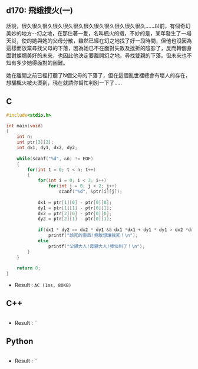 ## d170: 飛蛾撲火(一)
話說，很久很久很久很久很久很久很久很久很久很久很久很久......以前，有個奇幻美妙的地方--幻之地，在那住著一隻，名叫楓火的蛾，不妙的是，某年發生了一場天災，使的她與她的父母分散，雖然已經在幻之地找了好一段時間，但他也沒因為這樣而放棄尋找父母的下落，因為她已不在面對失敗及挫折的陰影了，反而轉個身面對燦爛美好的未來，也因此他決定要離開幻之地，尋找雙親的下落。但未來也不知有多少她得面對的困難。

她在離開之前已經打聽了N個父母的下落了，但在這個亂世裡總會有壞人的存在，想騙楓火被火燙到，現在就請你幫忙判別一下了.....

## C
```C
#include<stdio.h>

int main(void)
{
	int n;
	int ptr[3][2];
	int dx1, dy1, dx2, dy2;
	
	while(scanf("%d", &n) != EOF)
	{
		for(int t = 0; t < n; t++)
		{
			for(int i = 0; i < 3; i++)
				for(int j = 0; j < 2; j++)
					scanf("%d", &ptr[i][j]);
			
			dx1 = ptr[1][0] - ptr[0][0];
			dy1 = ptr[1][1] - ptr[0][1];
			dx2 = ptr[2][0] - ptr[0][0];
			dy2 = ptr[2][1] - ptr[0][1];
			
			if(dx1 * dy2 == dx2 * dy1 && dx1 *dx1 + dy1 * dy1 > dx2 *dx2 + dy2 * dy2 && dx1 * dx2 + dy1 * dy2 >= 0)
				printf("該死的東西!竟敢想讓我死！\n");
			else
				printf("父親大人!母親大人!我快到了！\n");
		}
	}
	
	return 0;
}
```
 * Result : `AC (1ms, 80KB)`

## C++
```C++

```
 * Result : ``

## Python
```python

```
 * Result : ``
